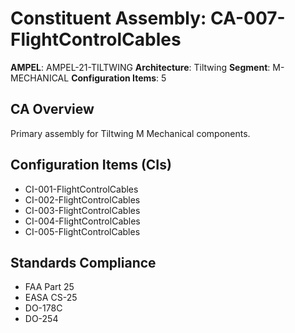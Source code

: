 # Constituent Assembly: CA-007-FlightControlCables

**AMPEL**: AMPEL-21-TILTWING
**Architecture**: Tiltwing
**Segment**: M-MECHANICAL
**Configuration Items**: 5

## CA Overview
Primary assembly for Tiltwing M Mechanical components.

## Configuration Items (CIs)
- CI-001-FlightControlCables
- CI-002-FlightControlCables
- CI-003-FlightControlCables
- CI-004-FlightControlCables
- CI-005-FlightControlCables

## Standards Compliance
- FAA Part 25
- EASA CS-25
- DO-178C
- DO-254
